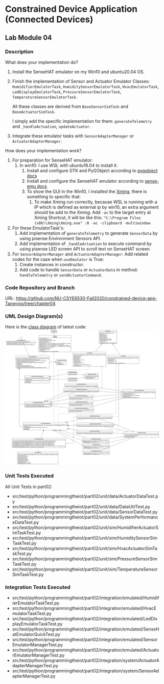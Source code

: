 # Constrained Device Application (Connected Devices)

## Lab Module 04

### Description

What does your implementation do? 

1. Install the SenseHAT emulator on my Win10 and ubuntu20.04 OS.
2. Finish the implementation of Sensor and Actuator Emulator Classes: `HumidifierEmulatorTask`, `HumiditySensorEmulatorTask`, `HvacEmulatorTask`, `LedDisplayEmulatorTask`, `PressureSensorEmulatorTask`, `TemperatureSensorEmulatorTask`.
    
    All these classes are derived from `BaseSensorSimTask` and `BaseActuatorSimTask`.
    
    I simply add the specific implementation for them: `generateTelemetry` and `_handleActuation`, `updateActuator`.

3. Integrate these emulator tasks with `SensorAdapterManager` or `ActuatorAdapterManager`.

How does your implementation work?

1. For preparation for SenseHAT emulator:
   1. In win10: I use WSL with ubuntu18.04 to install it:
      1. Install and configure GTK and PyGObject according to [pygobject docs](https://pygobject.readthedocs.io/en/latest/getting_started.html)
      2. Install and configure the SenseHAT emulator according to [sense-emu docs](https://sense-emu.readthedocs.io/en/v1.1/index.html)
      3. To show the GUI in the Win10, I installed the [Xming](http://www.straightrunning.com/XmingNotes/), there is something to specific that:
         1. To make Xming run correctly, because WSL is running with a IP which is defined as external ip by win10, an extra argument should be add to the Xming:
            Add `-ac` to the target entry at Xming Shortcut, it will be like this: `"C:\Program Files (x86)\Xming\Xming.exe" :0 -ac -clipboard -multiwindow`
2. For these EmulatorTask's:
   1. Add implementation of `generateTelemetry` to generate `SensorData` by using pisense Environment Sensors API.
   2. Add implementation of `_handleActuation` to execute command by using pisense LED screen API to scroll text on SenseHAT screen.
3. For `SensorAdapterManager` and `ActuatorAdapterManager`: Add related codes for the case when `useEmulator` is True:
      1. Create instances in constructor.
      2. Add code to handle `SensorData` or `ActuatorData` in method: `handleTelemetry` or `sendActuatorCommand`.

### Code Repository and Branch

URL: https://github.com/NU-CSYE6530-Fall2020/constrained-device-app-Taowyoo/tree/chapter04

### UML Design Diagram(s)

Here is the [class diagram](../../doc/UML/Lab04.svg) of latest code:
![Class Diagram Lab 4](../../doc/UML/Lab04.svg)


### Unit Tests Executed

All Unit Tests in part02:

- src/test/python/programmingtheiot/part02/unit/data/ActuatorDataTest.py
- src/test/python/programmingtheiot/part02/unit/data/DataUtilTest.py
- src/test/python/programmingtheiot/part02/unit/data/SensorDataTest.py
- src/test/python/programmingtheiot/part02/unit/data/SystemPerformanceDataTest.py
- src/test/python/programmingtheiot/part02/unit/sim/HumidifierActuatorSimTaskTest.py
- src/test/python/programmingtheiot/part02/unit/sim/HumiditySensorSimTaskTest.py
- src/test/python/programmingtheiot/part02/unit/sim/HvacActuatorSimTaskTest.py
- src/test/python/programmingtheiot/part02/unit/sim/PressureSensorSimTaskTest.py
- src/test/python/programmingtheiot/part02/unit/sim/TemperatureSensorSimTaskTest.py

### Integration Tests Executed

- src/test/python/programmingtheiot/part02/integration/emulated/HumidifierEmulatorTaskTest.py
- src/test/python/programmingtheiot/part02/integration/emulated/HvacEmulatorTaskTest.py
- src/test/python/programmingtheiot/part02/integration/emulated/LedDisplayEmulatorTaskTest.py
- src/test/python/programmingtheiot/part02/integration/emulated/SenseHatEmulatorQuickTest.py
- src/test/python/programmingtheiot/part02/integration/emulated/SensorEmulatorManagerTest.py
- src/test/python/programmingtheiot/part02/integration/emulated/ActuatorEmulatorManagerTest.py
- src/test/python/programmingtheiot/part02/integration/system/ActuatorAdapterManagerTest.py
- src/test/python/programmingtheiot/part02/integration/system/SensorAdapterManagerTest.py
